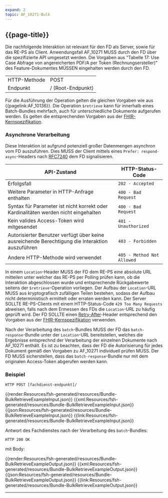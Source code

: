 ```yaml
---
expand: 2
topic: AF_10271-Bulk
---
```


## {{page-title}}

Die nachfolgende Interaktion ist relevant für den FD als Server, sowie für das RE-PS als Client. Anwendungsfall AF_10271 MUSS durch den FD über die spezifizierte API umgesetzt werden. Die Vorgaben aus "Tabelle 17: Use Case Abfrage von angereicherten PDF/A per Token (Rechnungsersteller)" des Feature-Dokumentes MÜSSEN eingehalten werden durch den FD.

|||
|-|-|
|HTTP-Methode|POST|
|Endpunkt|/ (Root-Endpunkt)|

Für die Ausführung der Operation gelten die gleichen Vorgaben wie aus {{pagelink:AF_10136}}. Die Operation `$retrieve` kann für innerhalb eines Batch-Bundles mehrfach, auch für unterschiedliche Dokumente aufgerufen werden. Es gelten die entsprechenden Vorgaben aus der [FHIR-Kernspezifikation](https://www.hl7.org/fhir/r4/http.html#transaction).

### Asynchrone Verarbeitung

Diese Interaktion ist aufgrund potenziell großer Datenmengen asynchron vom FD auszuführen. 
Dies MUSS der Client mittels eines ``Prefer: respond-async``-Headers nach [RFC7240](https://tools.ietf.org/html/rfc7240#section-4.1) dem FD signalisieren.

|API-Zustand|HTTP-Status-Code|
|-|-|
|Erfolgsfall|`202 - Accepted`|
|Weitere Parameter in HTTP-Anfrage enthalten|`400 - Bad Request`|
|Syntax für Parameter ist nicht korrekt oder Kardinalitäten werden nicht eingehalten|`400 - Bad Request`|
|Kein valides Access-Token wird mitgesendet|`401 - Unauthorized`|
|Autorisierter Benutzer verfügt über keine ausreichende Berechtigung die Interaktion auszuführen|`403 - Forbidden`|
|Andere HTTP-Methode wird verwendet|`405 - Method Not Allowed`|

In einem ``Location``-Header MUSS der FD dem RE-PS eine absolute URL mitteilen unter welcher das RE-PS per Polling prüfen kann, ob die Interaktion abgeschlossen wurde und entsprechende Rückgabewerte seitens der ``$retrieve``-Operation vorliegen. Der Aufbau der ``Location``-URL MUSS aus kryptografisch zufälligen Teilen bestehen, sodass der Aufbau nicht deterministisch ermittelt oder erraten werden kann. Der Server SOLLTE RE-PS-Clients mit einem HTTP-Status-Code ``429 Too Many Requests`` abweisen, falls nach dem Ermessen des FDs die ``Location``-URL zu häufig geprüft wird. Der FD SOLLTE einen [Retry-After](https://developer.mozilla.org/en-US/docs/Web/HTTP/Reference/Headers/Retry-After)-Header entsprechend den Vorgaben aus der [FHIR-Kernspezifikation](https://www.hl7.org/fhir/R4/async.html#3.1.6.4) verwenden.

Nach der Verarbeitung des ``batch``-Bundles MUSS der FD das ``batch-response``-Bundle unter der ``Location``-URL bereitstellen, welches die Ergebnisse entsprechnd der Verarbeitung der einzelnen Dokumente nach AF_10271 enthält. Es ist zu beachten, dass der FD die Autorisierung für jedes Dokument gemäß den Vorgaben zu AF_10271 individuell prüfen MUSS. Der FD MUSS sicherstellen, dass das ``batch-response``-Bundle nur mit dem originalen Access-Token abgerufen werden kann.

### Beispiel

```
HTTP POST [fachdienst-endpunkt]/
```

<tabs>
    <tab title="Parameter-Input">      
        {{render:Resources/fsh-generated/resources/Bundle-BulkRetrieveExampleInput.json}}
    </tab>
    <tab title="XML">      
        {{xml:Resources/fsh-generated/resources/Bundle-BulkRetrieveExampleInput.json}}
    </tab>
    <tab title="JSON">
        {{json:Resources/fsh-generated/resources/Bundle-BulkRetrieveExampleInput.json}}
    </tab>
    <tab title="Link">
        {{link:Resources/fsh-generated/resources/Bundle-BulkRetrieveExampleInput.json}}
    </tab>
</tabs>

Antwort des Fachdienstes nach der Verarbeitung des ``batch``-Bundles:

```
HTTP 200 OK
```
mit Body:

<tabs>
    <tab title="Parameter-Input">      
        {{render:Resources/fsh-generated/resources/Bundle-BulkRetrieveExampleOutput.json}}
    </tab>
    <tab title="XML">      
        {{xml:Resources/fsh-generated/resources/Bundle-BulkRetrieveExampleOutput.json}}
    </tab>
    <tab title="JSON">
        {{json:Resources/fsh-generated/resources/Bundle-BulkRetrieveExampleOutput.json}}
    </tab>
    <tab title="Link">
        {{link:Resources/fsh-generated/resources/Bundle-BulkRetrieveExampleOutput.json}}
    </tab>
</tabs>

----